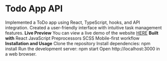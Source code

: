 # Todo App API


Implemented a ToDo app using React, TypeScript, hooks, and API integration. Created a user-friendly interface with intuitive task management features.
**Live Preview**
You can view a live demo of the website [HERE](https://github.com/Mar4enkofff/Todo-App-API/) 
**Built with**
React
JavaScript
Preprocessors SCSS
Mobile-first workflow
**Installation and Usage**
Clone the repository
Install dependencies: npm install
Run the development server: npm start
Open http://localhost:3000 in a web browser.